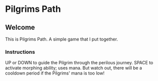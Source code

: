 # Pilgrims Path

## Welcome
This is Pilgrims Path. A simple game that I put together.

### Instructions
UP or DOWN to guide the Pilgrim through the perilous journey.
SPACE to activate morphing ability; uses mana. But watch out, there will be
a cooldown period if the Pilgrims' mana is too low!
